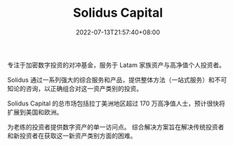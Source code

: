 ﻿---
weight: 
title: "Solidus Capital"
description: "专注于加密数字投资的对冲基金，服务于 Latam 家族资产与高净值个人投资者"
date: 2022-07-13T21:57:40+08:00
lastmod: 2022-07-13T16:45:40+08:00
draft: false
authors: ["浮尘"]
featuredImage: "solidus-capital.png"
link: "https://www.soliduscapital.io/"
tags: ["投资机构","Solidus Capital"]
categories: ["navigation"]
navigation: ["投资机构"]
lightgallery: true
toc: true
pinned: false
recommend: false
recommend1: false
---
专注于加密数字投资的对冲基金，服务于 Latam 家族资产与高净值个人投资者。

Solidus 通过一系列强大的综合服务和产品，提供整体方法（一站式服务）和不可知论的咨询，以正确组合对这一资产类别的投资。

Solidus Capital 的总市场包括拉丁美洲地区超过 170 万高净值人士，预计很快将扩展到美国和欧洲。

为老练的投资者提供数字资产的单一访问点。 综合解决方案旨在解决传统投资者和新投资者在获取这一新资产类别方面的困难。